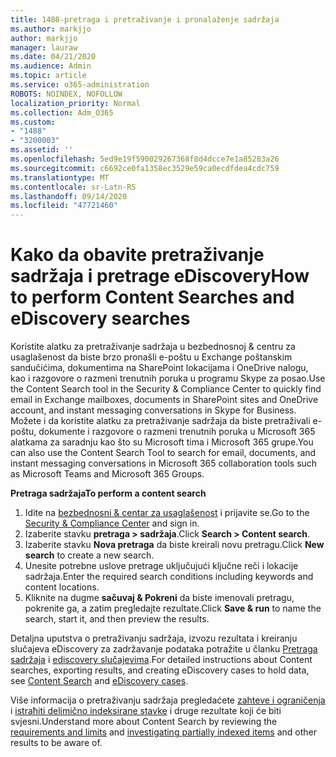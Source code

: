 ```yaml
---
title: 1488-pretraga i pretraživanje i pronalaženje sadržaja
ms.author: markjjo
author: markjjo
manager: lauraw
ms.date: 04/21/2020
ms.audience: Admin
ms.topic: article
ms.service: o365-administration
ROBOTS: NOINDEX, NOFOLLOW
localization_priority: Normal
ms.collection: Adm_O365
ms.custom:
- "1488"
- "3200003"
ms.assetid: ''
ms.openlocfilehash: 5ed9e19f590029267368f8d4dcce7e1a85283a26
ms.sourcegitcommit: c6692ce0fa1358ec3529e59ca0ecdfdea4cdc759
ms.translationtype: MT
ms.contentlocale: sr-Latn-RS
ms.lasthandoff: 09/14/2020
ms.locfileid: "47721460"
---
```

# <a name="how-to-perform-content-searches-and-ediscovery-searches"></a><span data-ttu-id="f02b5-102">Kako da obavite pretraživanje sadržaja i pretrage eDiscovery</span><span class="sxs-lookup"><span data-stu-id="f02b5-102">How to perform Content Searches and eDiscovery searches</span></span>

<span data-ttu-id="f02b5-103">Koristite alatku za pretraživanje sadržaja u bezbednosnoj & centru za usaglašenost da biste brzo pronašli e-poštu u Exchange poštanskim sandučićima, dokumentima na SharePoint lokacijama i OneDrive nalogu, kao i razgovore o razmeni trenutnih poruka u programu Skype za posao.</span><span class="sxs-lookup"><span data-stu-id="f02b5-103">Use the Content Search tool in the Security & Compliance Center to quickly find email in Exchange mailboxes, documents in SharePoint sites and OneDrive account, and instant messaging conversations in Skype for Business.</span></span> <span data-ttu-id="f02b5-104">Možete i da koristite alatku za pretraživanje sadržaja da biste pretraživali e-poštu, dokumente i razgovore o razmeni trenutnih poruka u Microsoft 365 alatkama za saradnju kao što su Microsoft tima i Microsoft 365 grupe.</span><span class="sxs-lookup"><span data-stu-id="f02b5-104">You can also use the Content Search Tool to search for email, documents, and instant messaging conversations in Microsoft 365 collaboration tools such as Microsoft Teams and Microsoft 365 Groups.</span></span>

<span data-ttu-id="f02b5-105">**Pretraga sadržaja**</span><span class="sxs-lookup"><span data-stu-id="f02b5-105">**To perform a content search**</span></span>

1. <span data-ttu-id="f02b5-106">Idite na [bezbednosni & centar za usaglašenost](https://protection.office.com) i prijavite se.</span><span class="sxs-lookup"><span data-stu-id="f02b5-106">Go to the [Security & Compliance Center](https://protection.office.com) and sign in.</span></span>
2. <span data-ttu-id="f02b5-107">Izaberite stavku **pretraga > sadržaja**.</span><span class="sxs-lookup"><span data-stu-id="f02b5-107">Click **Search > Content search**.</span></span>
3. <span data-ttu-id="f02b5-108">Izaberite stavku **Nova pretraga** da biste kreirali novu pretragu.</span><span class="sxs-lookup"><span data-stu-id="f02b5-108">Click **New search** to create a new search.</span></span>
4. <span data-ttu-id="f02b5-109">Unesite potrebne uslove pretrage uključujući ključne reči i lokacije sadržaja.</span><span class="sxs-lookup"><span data-stu-id="f02b5-109">Enter the required search conditions including keywords and content locations.</span></span>  
5. <span data-ttu-id="f02b5-110">Kliknite na dugme **sačuvaj & Pokreni** da biste imenovali pretragu, pokrenite ga, a zatim pregledajte rezultate.</span><span class="sxs-lookup"><span data-stu-id="f02b5-110">Click **Save & run** to name the search, start it, and then preview the results.</span></span>

<span data-ttu-id="f02b5-111">Detaljna uputstva o pretraživanju sadržaja, izvozu rezultata i kreiranju slučajeva eDiscovery za zadržavanje podataka potražite u članku [Pretraga sadržaja](https://docs.microsoft.com/microsoft-365/compliance/content-search) i [ediscovery slučajevima](https://docs.microsoft.com/microsoft-365/compliance/ediscovery-cases).</span><span class="sxs-lookup"><span data-stu-id="f02b5-111">For detailed instructions about Content searches, exporting results, and creating eDiscovery cases to hold data, see [Content Search](https://docs.microsoft.com/microsoft-365/compliance/content-search) and [eDiscovery cases](https://docs.microsoft.com/microsoft-365/compliance/ediscovery-cases).</span></span>

<span data-ttu-id="f02b5-112">Više informacija o pretraživanju sadržaja pregledaćete [zahteve i ograničenja](https://docs.microsoft.com/microsoft-365/compliance/limits-for-content-search) i  [istraћiti delimično indeksirane stavke](https://docs.microsoft.com/microsoft-365/compliance/investigating-partially-indexed-items-in-ediscovery) i druge rezultate koji će biti svjesni.</span><span class="sxs-lookup"><span data-stu-id="f02b5-112">Understand more about Content Search by reviewing the [requirements and limits](https://docs.microsoft.com/microsoft-365/compliance/limits-for-content-search) and  [investigating partially indexed items](https://docs.microsoft.com/microsoft-365/compliance/investigating-partially-indexed-items-in-ediscovery) and other results to be aware of.</span></span>